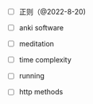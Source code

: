 - [ ] 正则（@2022-8-20)
- [ ] anki software
- [ ] meditation
- [ ] time complexity
- [ ] running
- [ ] http methods

